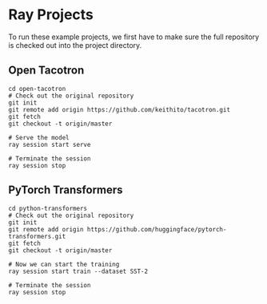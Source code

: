 Ray Projects
============

To run these example projects, we first have to make sure the full
repository is checked out into the project directory.

Open Tacotron
-------------

```shell
cd open-tacotron
# Check out the original repository
git init
git remote add origin https://github.com/keithito/tacotron.git
git fetch
git checkout -t origin/master

# Serve the model
ray session start serve

# Terminate the session
ray session stop
```

PyTorch Transformers
--------------------

```shell
cd python-transformers
# Check out the original repository
git init
git remote add origin https://github.com/huggingface/pytorch-transformers.git
git fetch
git checkout -t origin/master

# Now we can start the training
ray session start train --dataset SST-2

# Terminate the session
ray session stop
```
